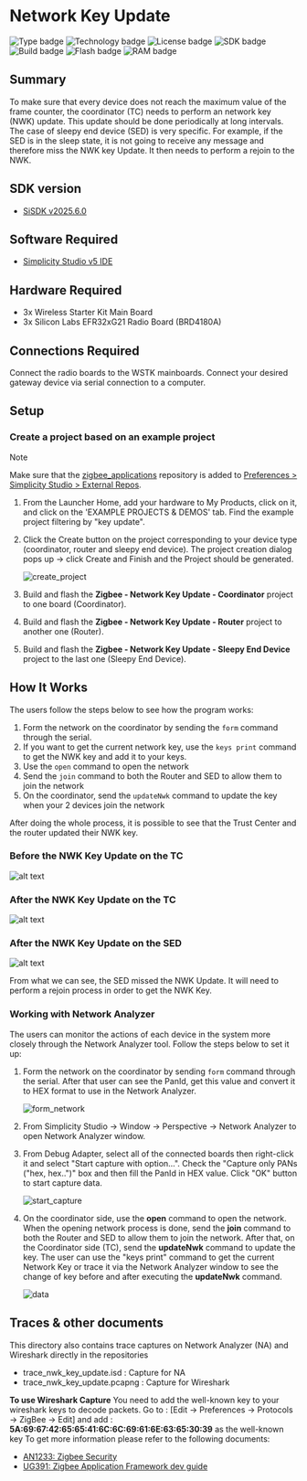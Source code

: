 # Network Key Update #

![Type badge](https://img.shields.io/badge/Type-Virtual%20Application-green)
![Technology badge](https://img.shields.io/badge/Technology-Zigbee-green)
![License badge](https://img.shields.io/badge/License-Zlib-green)
![SDK badge](https://img.shields.io/badge/SDK-v2025.6.0-green)
![Build badge](https://img.shields.io/badge/Build-passing-green)
![Flash badge](https://img.shields.io/badge/Flash-242.86%20KB-blue)
![RAM badge](https://img.shields.io/badge/RAM-15.86%20KB-blue)

## Summary ##

To make sure that every device does not reach the maximum value of the frame counter, the coordinator (TC) needs to perform an network key (NWK) update. This update should be done periodically at long intervals. The case of sleepy end device (SED) is very specific. For example, if the SED is in the sleep state, it is not going to receive any message and therefore miss the NWK key Update. It then needs to perform a rejoin to the NWK.

## SDK version ##

- [SiSDK v2025.6.0](https://github.com/SiliconLabs/simplicity_sdk/releases/tag/v2025.6.0)

## Software Required ##

- [Simplicity Studio v5 IDE](https://www.silabs.com/developers/simplicity-studio)

## Hardware Required ##

- 3x Wireless Starter Kit Main Board
- 3x Silicon Labs EFR32xG21 Radio Board (BRD4180A)

## Connections Required ##

Connect the radio boards to the WSTK mainboards. Connect your desired gateway device via serial connection to a computer.

## Setup ##

### Create a project based on an example project ###

> [!NOTE]
> Make sure that the [zigbee_applications](https://github.com/SiliconLabs/zigbee_applications) repository is added to [Preferences > Simplicity Studio > External Repos](https://docs.silabs.com/simplicity-studio-5-users-guide/latest/ss-5-users-guide-about-the-launcher/welcome-and-device-tabs).

1. From the Launcher Home, add your hardware to My Products, click on it, and click on the 'EXAMPLE PROJECTS & DEMOS' tab. Find the example project filtering by "key update".

2. Click the Create button on the project corresponding to your device type (coordinator, router and sleepy end device). The project creation dialog pops up -> click Create and Finish and the Project should be generated.

    ![create_project](image/create_prj.png)

3. Build and flash the **Zigbee - Network Key Update - Coordinator** project to one board (Coordinator).

4. Build and flash the **Zigbee - Network Key Update - Router** project to another one (Router).

5. Build and flash the **Zigbee - Network Key Update - Sleepy End Device** project to the last one (Sleepy End Device).

## How It Works ##

The users follow the steps below to see how the program works:

1. Form the network on the coordinator by sending the `form` command through the serial.
2. If you want to get the current network key, use the `keys print` command to get the NWK key and add it to your keys.
3. Use the `open` command to open the network
4. Send the `join` command to both the Router and SED to allow them to join the network
5. On the coordinator, send the `updateNwk` command to update the key when your 2 devices join the network

After doing the whole process, it is possible to see that the Trust Center and the router updated their NWK key.

### Before the NWK Key Update on the TC ###

![alt text](image/TCKeysPrintBeforeUpdate.png "Keys Print TC after Update")

### After the NWK Key Update on the TC ###

![alt text](image/TCKeysPrintAfterUpdate.png "Keys Print TC after Update")

### After the NWK Key Update on the SED ###

![alt text](image/SEDKeysPrintAfterUpdate.png "Keys Print SED after Update")

From what we can see, the SED missed the NWK Update. It will need to perform a rejoin process in order to get the NWK Key.

### Working with Network Analyzer ###

The users can monitor the actions of each device in the system more closely through the Network Analyzer tool. Follow the steps below to set it up:

1. Form the network on the coordinator by sending `form` command through the serial. After that user can see the PanId, get this value and convert it to HEX format to use in the Network Analyzer.

    ![form_network](image/form_network.png)

2. From Simplicity Studio → Window → Perspective → Network Analyzer to open Network Analyzer window.

3. From Debug Adapter, select all of the connected boards then right-click it and select "Start capture with option...". Check the "Capture only PANs ("hex, hex..")" box and then fill the PanId in HEX value. Click "OK" button to start capture data.

    ![start_capture](image/start_capture.png)

4. On the coordinator side, use the **open** command to open the network.  When the opening network process is done, send the **join** command to both the Router and SED to allow them to join the network. After that, on the Coordinator side (TC), send the **updateNwk** command to update the key. The user can use the "keys print" command to get the current Network Key or trace it via the Network Analyzer window to see the change of key before and after executing the **updateNwk** command.

    ![data](image/data.png)

## Traces & other documents ##

This directory also contains trace captures on Network Analyzer (NA) and Wireshark directly in the repositories

- trace_nwk_key_update.isd : Capture for NA
- trace_nwk_key_update.pcapng : Capture for Wireshark

**To use Wireshark Capture**
You need to add the well-known key to your wireshark keys to decode packets. Go to : [Edit -> Preferences -> Protocols -> ZigBee -> Edit] and add : **5A:69:67:42:65:65:41:6C:6C:69:61:6E:63:65:30:39** as the well-known key
To get more information please refer to the following documents:

- [AN1233: Zigbee Security](https://www.silabs.com/documents/public/application-notes/an1233-zigbee-security.pdf)
- [UG391: Zigbee Application Framework dev guide](https://www.silabs.com/documents/public/user-guides/ug391-zigbee-app-framework-dev-guide.pdf)
